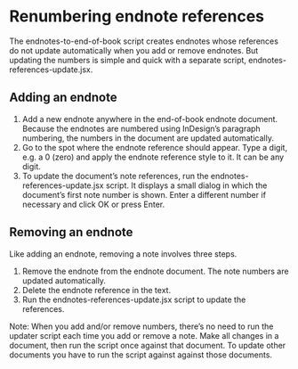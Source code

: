 ﻿# Renumbering endnote references

The endnotes-to-end-of-book script creates endnotes whose references do not update automatically when you add or remove endnotes. But updating the numbers is simple and quick with a separate script, endnotes-references-update.jsx.

## Adding an endnote

1. Add a new endnote anywhere in the end-of-book endnote document. Because the endnotes are numbered using InDesign’s paragraph numbering, the numbers in the document are updated automatically.
2. Go to the spot where the endnote reference should appear. Type a digit, e.g. a 0 (zero) and apply the endnote reference style to it. It can be any digit.
3. To update the document’s note references, run the endnotes-references-update.jsx script. It displays a small dialog in which the document’s first note number is shown. Enter a different number if necessary and click OK or press Enter.

## Removing an endnote

Like adding an endnote, removing a note involves three steps.
1. Remove the endnote from the endnote document. The note numbers are updated automatically.
2. Delete the endnote reference in the text.
3. Run the endnotes-references-update.jsx script to update the references. 

Note: When you add and/or remove numbers, there’s no need to run the updater script each time you add or remove a note. Make all changes in a document, then run the script once against that document. To update other documents you have to run the script against against those documents.
